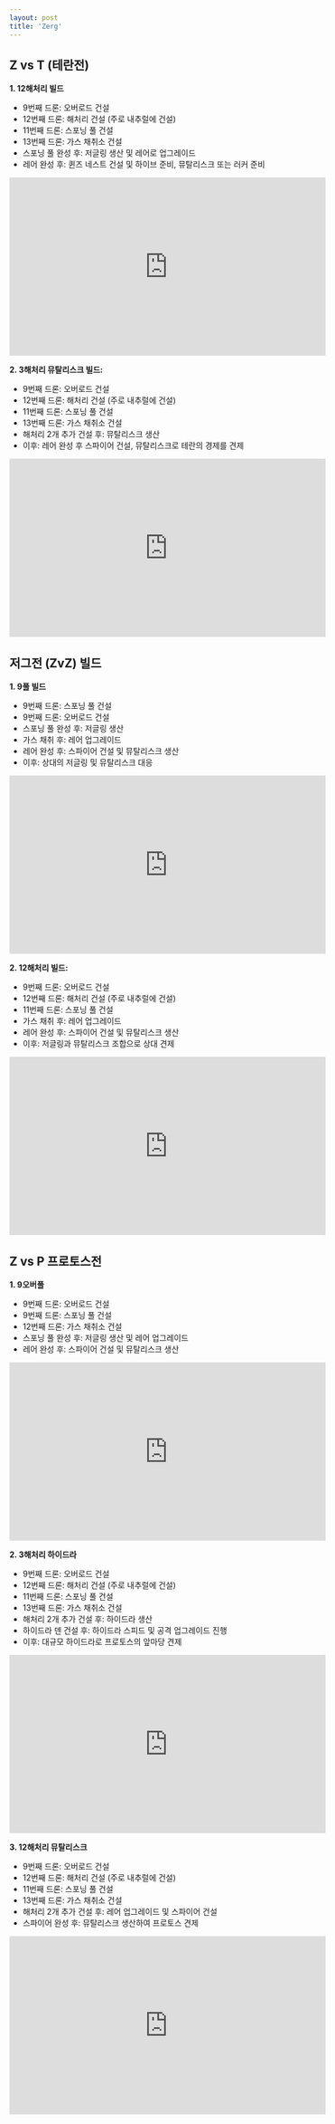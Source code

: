 ```yaml
---
layout: post
title: 'Zerg'
---
```


## Z vs T (테란전)


**1. 12해처리 빌드**

- 9번째 드론: 오버로드 건설
- 12번째 드론: 해처리 건설 (주로 내추럴에 건설)
- 11번째 드론: 스포닝 풀 건설
- 13번째 드론: 가스 채취소 건설
- 스포닝 풀 완성 후: 저글링 생산 및 레어로 업그레이드
- 레어 완성 후: 퀸즈 네스트 건설 및 하이브 준비, 뮤탈리스크 또는 러커 준비

<iframe width="560" height="315" src="https://www.youtube.com/embed/2qKGw9jfG2Y?si=BgeUXVtXRnkxCfDg" title="YouTube video player" frameborder="0" allow="accelerometer; autoplay; clipboard-write; encrypted-media; gyroscope; picture-in-picture; web-share" referrerpolicy="strict-origin-when-cross-origin" allowfullscreen></iframe>

**2. 3해처리 뮤탈리스크 빌드:**

- 9번째 드론: 오버로드 건설
- 12번째 드론: 해처리 건설 (주로 내추럴에 건설)
- 11번째 드론: 스포닝 풀 건설
- 13번째 드론: 가스 채취소 건설
- 해처리 2개 추가 건설 후: 뮤탈리스크 생산
- 이후: 레어 완성 후 스파이어 건설, 뮤탈리스크로 테란의 경제를 견제

<iframe width="560" height="315" src="https://www.youtube.com/embed/iMQjrTIA9hQ?si=v74uWtILpONFR8au" title="YouTube video player" frameborder="0" allow="accelerometer; autoplay; clipboard-write; encrypted-media; gyroscope; picture-in-picture; web-share" referrerpolicy="strict-origin-when-cross-origin" allowfullscreen></iframe>

## 저그전 (ZvZ) 빌드



**1. 9풀 빌드**

- 9번째 드론: 스포닝 풀 건설
- 9번째 드론: 오버로드 건설
- 스포닝 풀 완성 후: 저글링 생산
- 가스 채취 후: 레어 업그레이드
- 레어 완성 후: 스파이어 건설 및 뮤탈리스크 생산
- 이후: 상대의 저글링 및 뮤탈리스크 대응


<iframe width="560" height="315" src="https://www.youtube.com/embed/BrLu_4K2l5A?si=EasbAX7E_JsfJEJd" title="YouTube video player" frameborder="0" allow="accelerometer; autoplay; clipboard-write; encrypted-media; gyroscope; picture-in-picture; web-share" referrerpolicy="strict-origin-when-cross-origin" allowfullscreen></iframe>

**2. 12해처리 빌드:**

- 9번째 드론: 오버로드 건설
- 12번째 드론: 해처리 건설 (주로 내추럴에 건설)
- 11번째 드론: 스포닝 풀 건설
- 가스 채취 후: 레어 업그레이드
- 레어 완성 후: 스파이어 건설 및 뮤탈리스크 생산
- 이후: 저글링과 뮤탈리스크 조합으로 상대 견제

<iframe width="560" height="315" src="https://www.youtube.com/embed/mtC9HBYFIz8?si=BXKGAYxnpSy1r9xh" title="YouTube video player" frameborder="0" allow="accelerometer; autoplay; clipboard-write; encrypted-media; gyroscope; picture-in-picture; web-share" referrerpolicy="strict-origin-when-cross-origin" allowfullscreen></iframe>

 ## Z vs P 프로토스전  


**1. 9오버풀**

- 9번째 드론: 오버로드 건설
- 9번째 드론: 스포닝 풀 건설
- 12번째 드론: 가스 채취소 건설
- 스포닝 풀 완성 후: 저글링 생산 및 레어 업그레이드
- 레어 완성 후: 스파이어 건설 및 뮤탈리스크 생산

<iframe width="560" height="315" src="https://www.youtube.com/embed/sFROqVaNuNk?si=4sZ9hIQHkz9zI5bl" title="YouTube video player" frameborder="0" allow="accelerometer; autoplay; clipboard-write; encrypted-media; gyroscope; picture-in-picture; web-share" referrerpolicy="strict-origin-when-cross-origin" allowfullscreen></iframe>

**2. 3해처리 하이드라**

- 9번째 드론: 오버로드 건설
- 12번째 드론: 해처리 건설 (주로 내추럴에 건설)
- 11번째 드론: 스포닝 풀 건설
- 13번째 드론: 가스 채취소 건설
- 해처리 2개 추가 건설 후: 하이드라 생산
- 하이드라 덴 건설 후: 하이드라 스피드 및 공격 업그레이드 진행
- 이후: 대규모 하이드라로 프로토스의 앞마당 견제

<iframe width="560" height="315" src="https://www.youtube.com/embed/ebJdHOMVu4c?si=gJLbNfccVd1xR_GA" title="YouTube video player" frameborder="0" allow="accelerometer; autoplay; clipboard-write; encrypted-media; gyroscope; picture-in-picture; web-share" referrerpolicy="strict-origin-when-cross-origin" allowfullscreen></iframe>


**3. 12해처리 뮤탈리스크**

- 9번째 드론: 오버로드 건설
- 12번째 드론: 해처리 건설 (주로 내추럴에 건설)
- 11번째 드론: 스포닝 풀 건설
- 13번째 드론: 가스 채취소 건설
- 해처리 2개 추가 건설 후: 레어 업그레이드 및 스파이어 건설
- 스파이어 완성 후: 뮤탈리스크 생산하여 프로토스 견제

<iframe width="560" height="315" src="https://www.youtube.com/embed/PssTxQX7Cm4?si=7EHt5Wlw6oDXA0tq" title="YouTube video player" frameborder="0" allow="accelerometer; autoplay; clipboard-write; encrypted-media; gyroscope; picture-in-picture; web-share" referrerpolicy="strict-origin-when-cross-origin" allowfullscreen></iframe>